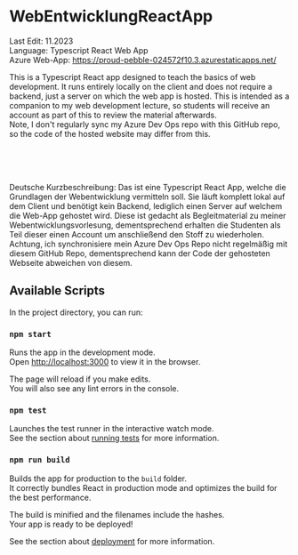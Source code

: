 # WebEntwicklungReactApp

Last Edit: 11.2023 <br>
Language: Typescript React Web App<br>
Azure Web-App: https://proud-pebble-024572f10.3.azurestaticapps.net/

This is a Typescript React app designed to teach the basics of web development. It runs entirely locally on the client and does not require a backend, just a server on which the web app is hosted. This is intended as a companion to my web development lecture, so students will receive an account as part of this to review the material afterwards.
<br>Note, I don't regularly sync my Azure Dev Ops repo with this GitHub repo, so the code of the hosted website may differ from this.

<br><br><br>

Deutsche Kurzbeschreibung:
Das ist eine Typescript React App, welche die Grundlagen der Webentwicklung vermitteln soll. Sie läuft komplett lokal auf dem Client und benötigt kein Backend, lediglich einen Server auf welchem die Web-App gehostet wird. Diese ist gedacht als Begleitmaterial zu meiner Webentwicklungsvorlesung, dementsprechend erhalten die Studenten als Teil dieser einen Account um anschließend den Stoff zu wiederholen.
<br>Achtung, ich synchronisiere mein Azure Dev Ops Repo nicht regelmäßig mit diesem GitHub Repo, dementsprechend kann der Code der gehosteten Webseite abweichen von diesem.

## Available Scripts

In the project directory, you can run:

### `npm start`

Runs the app in the development mode.\
Open [http://localhost:3000](http://localhost:3000) to view it in the browser.

The page will reload if you make edits.\
You will also see any lint errors in the console.

### `npm test`

Launches the test runner in the interactive watch mode.\
See the section about [running tests](https://facebook.github.io/create-react-app/docs/running-tests) for more information.

### `npm run build`

Builds the app for production to the `build` folder.\
It correctly bundles React in production mode and optimizes the build for the best performance.

The build is minified and the filenames include the hashes.\
Your app is ready to be deployed!

See the section about [deployment](https://facebook.github.io/create-react-app/docs/deployment) for more information.

